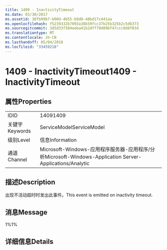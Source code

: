 ```yaml
---
title: 1409 - InactivityTimeout
ms.date: 03/30/2017
ms.assetid: 38fb99b7-b00d-4b55-b9d0-48bd17c441aa
ms.openlocfilehash: f5239332b7093a38b59fcc37b25b325b2c5db373
ms.sourcegitcommit: 3d5d33f384eeba41b2dff79d096f47ccc8d8f03d
ms.translationtype: MT
ms.contentlocale: zh-CN
ms.lasthandoff: 05/04/2018
ms.locfileid: "33459218"
---
```

# <a name="1409---inactivitytimeout"></a><span data-ttu-id="0f978-102">1409 - InactivityTimeout</span><span class="sxs-lookup"><span data-stu-id="0f978-102">1409 - InactivityTimeout</span></span>
## <a name="properties"></a><span data-ttu-id="0f978-103">属性</span><span class="sxs-lookup"><span data-stu-id="0f978-103">Properties</span></span>  
  
|||  
|-|-|  
|<span data-ttu-id="0f978-104">ID</span><span class="sxs-lookup"><span data-stu-id="0f978-104">ID</span></span>|<span data-ttu-id="0f978-105">1409</span><span class="sxs-lookup"><span data-stu-id="0f978-105">1409</span></span>|  
|<span data-ttu-id="0f978-106">关键字</span><span class="sxs-lookup"><span data-stu-id="0f978-106">Keywords</span></span>|<span data-ttu-id="0f978-107">ServiceModel</span><span class="sxs-lookup"><span data-stu-id="0f978-107">ServiceModel</span></span>|  
|<span data-ttu-id="0f978-108">级别</span><span class="sxs-lookup"><span data-stu-id="0f978-108">Level</span></span>|<span data-ttu-id="0f978-109">信息</span><span class="sxs-lookup"><span data-stu-id="0f978-109">Information</span></span>|  
|<span data-ttu-id="0f978-110">通道</span><span class="sxs-lookup"><span data-stu-id="0f978-110">Channel</span></span>|<span data-ttu-id="0f978-111">Microsoft-Windows-应用程序服务器-应用程序/分析</span><span class="sxs-lookup"><span data-stu-id="0f978-111">Microsoft-Windows-Application Server-Applications/Analytic</span></span>|  
  
## <a name="description"></a><span data-ttu-id="0f978-112">描述</span><span class="sxs-lookup"><span data-stu-id="0f978-112">Description</span></span>  
 <span data-ttu-id="0f978-113">出现不活动超时时发出此事件。</span><span class="sxs-lookup"><span data-stu-id="0f978-113">This event is emitted on inactivity timeout.</span></span>  
  
## <a name="message"></a><span data-ttu-id="0f978-114">消息</span><span class="sxs-lookup"><span data-stu-id="0f978-114">Message</span></span>  
 <span data-ttu-id="0f978-115">1%</span><span class="sxs-lookup"><span data-stu-id="0f978-115">1%</span></span>  
  
## <a name="details"></a><span data-ttu-id="0f978-116">详细信息</span><span class="sxs-lookup"><span data-stu-id="0f978-116">Details</span></span>
